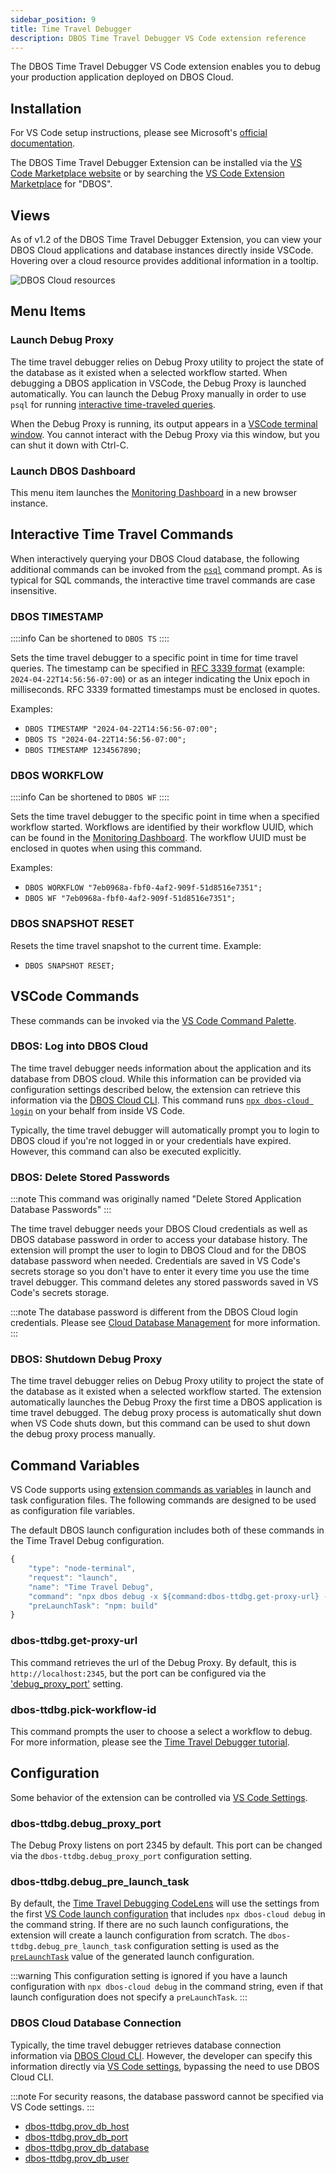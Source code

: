 ```yaml
---
sidebar_position: 9
title: Time Travel Debugger
description: DBOS Time Travel Debugger VS Code extension reference
---
```


The DBOS Time Travel Debugger VS Code extension enables you to debug your production application deployed on DBOS Cloud.

## Installation

For VS Code setup instructions, please see Microsoft's [official documentation](https://code.visualstudio.com/docs/setup/setup-overview).

The DBOS Time Travel Debugger Extension can be installed via the
[VS Code Marketplace website](https://marketplace.visualstudio.com/items?itemName=dbos-inc.dbos-ttdbg)
or by searching the 
[VS Code Extension Marketplace](https://code.visualstudio.com/docs/editor/extension-marketplace)
for "DBOS".

## Views

As of v1.2 of the DBOS Time Travel Debugger Extension, you can view your DBOS Cloud applications
and database instances directly inside VSCode. Hovering over a cloud resource provides additional
information in a tooltip.

![DBOS Cloud resources](./assets/ttdbg-proxy-terminal.png)

## Menu Items

### Launch Debug Proxy

The time travel debugger relies on Debug Proxy utility to project the state of the database as it existed when a selected workflow started.
When debugging a DBOS application in VSCode, the Debug Proxy is launched automatically. 
You can launch the Debug Proxy manually in order to  use `psql` for running [interactive time-traveled queries](../../cloud-tutorials/interactive-timetravel.md).

When the Debug Proxy is running, its output appears in a [VSCode terminal window](https://code.visualstudio.com/docs/terminal/basics).
You cannot interact with the Debug Proxy via this window, but you can shut it down with Ctrl-C.

### Launch DBOS Dashboard

This menu item launches the [Monitoring Dashboard](../../cloud-tutorials/monitoring-dashboard.md) in a new browser instance.

## Interactive Time Travel Commands

When interactively querying your DBOS Cloud database, the following additional commands can be invoked from the 
[`psql`](https://www.postgresql.org/docs/current/app-psql.html) command prompt. 
As is typical for SQL commands, the interactive time travel commands are case insensitive.

### DBOS TIMESTAMP

::::info
Can be shortened to `DBOS TS`
::::

Sets the time travel debugger to a specific point in time for time travel queries. The timestamp can be specified in
[RFC 3339 format](https://datatracker.ietf.org/doc/html/rfc3339) (example: `2024-04-22T14:56:56-07:00`)
or as an integer indicating the Unix epoch in milliseconds. RFC 3339 formatted timestamps
must be enclosed in quotes.

Examples:

* `DBOS TIMESTAMP "2024-04-22T14:56:56-07:00";`
* `DBOS TS "2024-04-22T14:56:56-07:00";`
* `DBOS TIMESTAMP 1234567890;`

### DBOS WORKFLOW

::::info
Can be shortened to `DBOS WF`
::::

Sets the time travel debugger to the specific point in time when a specified workflow started. 
Workflows are identified by their workflow UUID, which can be found in the
[Monitoring Dashboard](../../cloud-tutorials/monitoring-dashboard.md).
The workflow UUID must be enclosed in quotes when using this command.

Examples:

* `DBOS WORKFLOW "7eb0968a-fbf0-4af2-909f-51d8516e7351";`
* `DBOS WF "7eb0968a-fbf0-4af2-909f-51d8516e7351";`

### DBOS SNAPSHOT RESET

Resets the time travel snapshot to the current time.  Example:

* `DBOS SNAPSHOT RESET;`

## VSCode Commands

These commands can be invoked via the [VS Code Command Palette](https://code.visualstudio.com/docs/getstarted/userinterface#_command-palette).

### DBOS: Log into DBOS Cloud

The time travel debugger needs information about the application and its database from DBOS cloud. 
While this information can be provided via configuration settings described below, the extension can retrieve this information via the
[DBOS Cloud CLI](../../cloud-tutorials/cloud-cli.md). This command runs [`npx dbos-cloud login`](../../cloud-tutorials/cloud-cli#npx-dbos-cloud-login)
on your behalf from inside VS Code.

Typically, the time travel debugger will automatically prompt you to login to DBOS cloud if you're not logged in or your credentials have expired.
However, this command can also be executed explicitly.

### DBOS: Delete Stored Passwords

:::note
This command was originally named "Delete Stored Application Database Passwords"
:::

The time travel debugger needs your DBOS Cloud credentials as well as DBOS database password in order to access your database history.
The extension will prompt the user to login to DBOS Cloud and for the DBOS database password when needed.
Credentials are saved in VS Code's secrets storage so you don't have to enter it every time you use the time travel debugger.
This command deletes any stored passwords saved in VS Code's secrets storage.

:::note
The database password is different from the DBOS Cloud login credentials. 
Please see [Cloud Database Management](../../cloud-tutorials/database-management) for more information.
:::

### DBOS: Shutdown Debug Proxy

The time travel debugger relies on Debug Proxy utility to project the state of the database as it existed when a selected workflow started.
The extension automatically launches the Debug Proxy the first time a DBOS application is time travel debugged. 
The debug proxy process is automatically shut down when VS Code shuts down, but this command can be used to shut down the debug proxy process manually.

## Command Variables

VS Code supports using [extension commands as variables](https://code.visualstudio.com/docs/editor/variables-reference#_command-variables)
in launch and task configuration files. The following commands are designed to be used as configuration file variables.

The default DBOS launch configuration includes both of these commands in the Time Travel Debug configuration.

```js
{
    "type": "node-terminal",
    "request": "launch",
    "name": "Time Travel Debug",
    "command": "npx dbos debug -x ${command:dbos-ttdbg.get-proxy-url} -u ${command:dbos-ttdbg.pick-workflow-id}",
    "preLaunchTask": "npm: build"
}
```

### dbos-ttdbg.get-proxy-url

This command retrieves the url of the Debug Proxy. By default, this is `http://localhost:2345`, but the port can be configured
via the ['debug_proxy_port'](#dbos-ttdbgdebug_proxy_port) setting.

### dbos-ttdbg.pick-workflow-id

This command prompts the user to choose a select a workflow to debug. For more information, please see the 
[Time Travel Debugger tutorial](../../cloud-tutorials/timetravel-debugging).

## Configuration

Some behavior of the extension can be controlled via [VS Code Settings](https://code.visualstudio.com/docs/getstarted/settings).

### dbos-ttdbg.debug_proxy_port

The Debug Proxy listens on port 2345 by default. This port can be changed via the `dbos-ttdbg.debug_proxy_port` configuration setting.

### dbos-ttdbg.debug_pre_launch_task

By default, the [Time Travel Debugging CodeLens](http://localhost:3000/cloud-tutorials/timetravel-debugging#launching-a-debug-session) will use
the settings from the first [VS Code launch configuration](https://code.visualstudio.com/docs/editor/debugging#_launch-configurations)
that includes `npx dbos-cloud debug` in the command string. If there are no such launch configurations, the extension will create
a launch configuration from scratch. The `dbos-ttdbg.debug_pre_launch_task` configuration setting is used as the 
[`preLaunchTask`](https://code.visualstudio.com/Docs/editor/debugging#:~:text=Debug%20quick%20pick.-,preLaunchTask,-%2D%20to%20launch%20a)
value of the generated launch configuration.

:::warning
This configuration setting is ignored if you have a launch configuration with `npx dbos-cloud debug` in the command string,
even if that launch configuration does not specify a `preLaunchTask`.
:::

### DBOS Cloud Database Connection

Typically, the time travel debugger retrieves database connection information via [DBOS Cloud CLI](../../cloud-tutorials/cloud-cli.md). 
However, the developer can specify this information directly via 
[VS Code settings](https://code.visualstudio.com/docs/getstarted/settings), bypassing the need to use DBOS Cloud CLI.

:::note
For security reasons, the database password cannot be specified via VS Code settings.
:::

* [dbos-ttdbg.prov_db_host](https://www.postgresql.org/docs/16/libpq-connect.html#LIBPQ-CONNECT-HOST)
* [dbos-ttdbg.prov_db_port](https://www.postgresql.org/docs/16/libpq-connect.html#LIBPQ-CONNECT-PORT)
* [dbos-ttdbg.prov_db_database](https://www.postgresql.org/docs/16/libpq-connect.html#LIBPQ-CONNECT-DBNAME)
* [dbos-ttdbg.prov_db_user](https://www.postgresql.org/docs/16/libpq-connect.html#LIBPQ-CONNECT-USER)